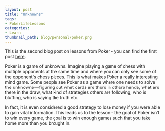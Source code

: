 ```yaml
---
layout: post
title: "Unknowns"
tags:
- PokerLifeLessons
categories:
- Learn
thumbnail_path: blog/personal/poker.png
---
```


This is the second blog post on lessons from Poker - you can find the first post [here](http://kaushik88.github.io/blog/2015/07/26/decisions-and-outcomes/).

Poker is a game of unknowns. Imagine playing a game of chess with multiple opponents at the same time and where you can only see some of the opponent's chess pieces. This is what makes Poker a really interesting mind game. Some people see Poker as a game where one needs to solve the unknowns — figuring out what cards are there in others hands, what are there in the draw, what kind of strategies others are following, who is bluffing, who is saying the truth etc.

In fact, it is even considered a good strategy to lose money if you were able to gain vital information. This leads us to the lesson - the goal of Poker isn’t to win every game, the goal is to win enough games such that you take home more than you brought in.